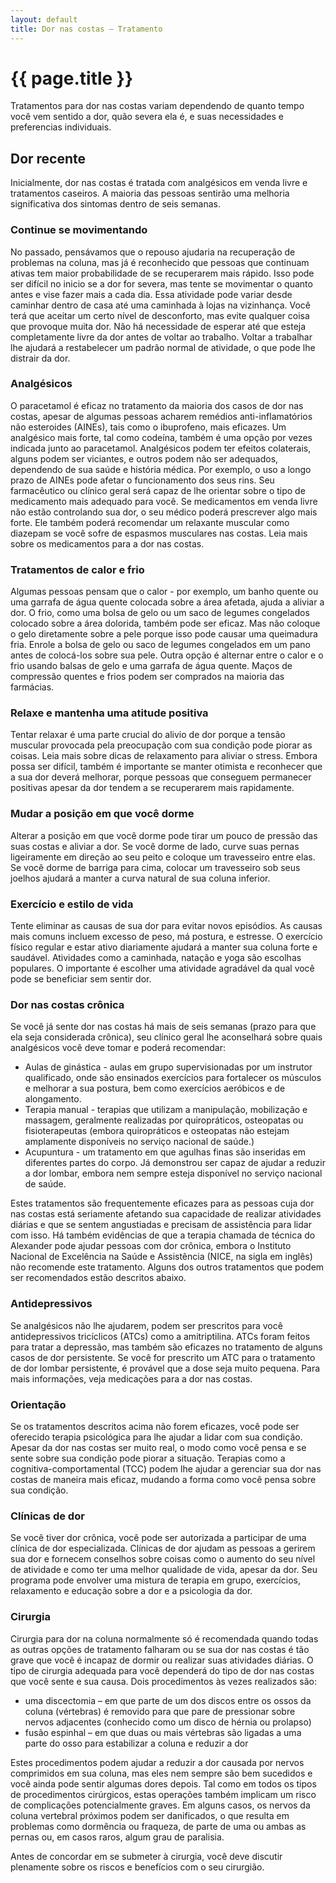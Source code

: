 ```yaml
---
layout: default
title: Dor nas costas – Tratamento
---
```


# {{ page.title }}

Tratamentos para dor nas costas variam dependendo de quanto tempo você vem sentido a dor, quão severa ela é, e suas necessidades e preferencias individuais. 

## Dor recente

Inicialmente, dor nas costas é tratada com analgésicos em venda livre e tratamentos caseiros. A maioria das pessoas sentirão uma melhoria significativa dos sintomas dentro de seis semanas.

### Continue se movimentando
No passado, pensávamos que o repouso ajudaria na recuperação de problemas na coluna, mas já é reconhecido que pessoas que continuam ativas tem maior probabilidade de se recuperarem mais rápido. 
Isso pode ser difícil no inicio se a dor for severa, mas tente se movimentar o quanto antes e vise fazer mais a cada dia.
Essa atividade pode variar desde caminhar dentro de casa até uma caminhada à lojas na vizinhança. Você terá que aceitar um certo nível de desconforto, mas evite qualquer coisa que provoque muita dor.
Não há necessidade de esperar até que esteja completamente livre da dor antes de voltar ao trabalho. Voltar a trabalhar lhe ajudará a restabelecer um padrão normal de atividade, o que pode lhe distrair da dor.

###  Analgésicos
O paracetamol é eficaz no tratamento da maioria dos casos de dor nas costas, apesar de algumas pessoas acharem remédios anti-inflamatórios não esteroides (AINEs), tais como o ibuprofeno, mais eficazes. Um analgésico mais forte, tal como codeína, também é uma opção por vezes indicada junto ao paracetamol.
Analgésicos podem ter efeitos colaterais, alguns podem ser viciantes, e outros podem não ser adequados, dependendo de sua saúde e história médica. Por exemplo, o uso a longo prazo de AINEs pode afetar o funcionamento dos seus rins.
Seu farmacêutico ou clínico geral será capaz de lhe orientar sobre o tipo de medicamento mais adequado para você.
Se medicamentos em venda livre não estão controlando sua dor, o seu médico poderá prescrever algo mais forte. Ele também poderá recomendar um relaxante muscular como diazepam se você sofre de espasmos musculares nas costas.
Leia mais sobre os medicamentos para a dor nas costas.

### Tratamentos de calor e frio
Algumas pessoas pensam que o calor - por exemplo, um banho quente ou uma garrafa de água quente colocada sobre a área afetada, ajuda a aliviar a dor.
O frio, como uma bolsa de gelo ou um saco de legumes congelados colocado sobre a área dolorida, também pode ser eficaz. Mas não coloque o gelo diretamente sobre a pele porque isso pode causar uma queimadura fria. Enrole a bolsa de gelo ou saco de legumes congelados em um pano antes de colocá-los sobre sua pele.
Outra opção é alternar entre o calor e o frio usando balsas de gelo e uma garrafa de água quente. Maços de compressão quentes e frios podem ser comprados na maioria das farmácias.

### Relaxe e mantenha uma atitude positiva
Tentar relaxar é uma parte crucial do alivio de dor porque a tensão muscular provocada pela preocupação com sua condição pode piorar as coisas. Leia mais sobre dicas de relaxamento para aliviar o stress.
Embora possa ser difícil, também é importante se manter otimista e reconhecer que a sua dor deverá melhorar, porque pessoas que conseguem permanecer positivas apesar da dor tendem a se recuperarem mais rapidamente.

### Mudar a posição em que você dorme
Alterar a posição em que você dorme pode tirar um pouco de pressão das suas costas e aliviar a dor.
Se você dorme de lado, curve suas pernas ligeiramente em direção ao seu peito e coloque um travesseiro entre elas. Se você dorme de barriga para cima, colocar um travesseiro sob seus joelhos ajudará a manter a curva natural de sua coluna inferior. 

###  Exercício e estilo de vida
Tente eliminar as causas de sua dor para evitar novos episódios. As causas mais comuns incluem excesso de peso, má postura, e estresse.
O exercício físico regular e estar ativo diariamente ajudará a manter sua coluna forte e saudável. Atividades como a caminhada, natação e yoga são escolhas populares. O importante é escolher uma atividade agradável da qual você pode se beneficiar sem sentir dor.

### Dor nas costas crônica
Se você já sente dor nas costas há mais de seis semanas (prazo para que ela seja considerada crônica), seu clínico geral lhe aconselhará sobre quais analgésicos você deve tomar e poderá recomendar:

* Aulas de ginástica - aulas em grupo supervisionadas por um instrutor qualificado, onde são ensinados exercícios para fortalecer os músculos e melhorar a sua postura, bem como exercícios aeróbicos e de alongamento.
* Terapia manual - terapias que utilizam a manipulação, mobilização e massagem, geralmente realizadas por quiropráticos, osteopatas ou fisioterapeutas (embora quiropráticos e osteopatas não estejam amplamente disponíveis no serviço nacional de saúde.)
* Acupuntura - um tratamento em que agulhas finas são inseridas em diferentes partes do corpo. Já demonstrou ser capaz de ajudar a reduzir a dor lombar, embora nem sempre esteja disponível no serviço nacional de saúde.

Estes tratamentos são frequentemente eficazes para as pessoas cuja dor nas costas está seriamente afetando sua capacidade de realizar atividades diárias e que se sentem angustiadas e precisam de assistência para lidar com isso.
Há também evidências de que a terapia chamada de técnica do Alexander pode ajudar pessoas com dor crônica, embora o Instituto Nacional de Excelência na Saúde e Assistência  (NICE, na sigla em inglês) não recomende este tratamento.
Alguns dos outros tratamentos que podem ser recomendados estão descritos abaixo.

### Antidepressivos
Se analgésicos não lhe ajudarem, podem ser prescritos para você antidepressivos tricíclicos (ATCs) como a amitriptilina. ATCs foram feitos para tratar a depressão, mas também são eficazes no tratamento de alguns casos de dor persistente.
Se você for prescrito um ATC para o tratamento de dor lombar persistente, é provável que a dose seja muito pequena. Para mais informações, veja medicações para a dor nas costas.

### Orientação
Se os tratamentos descritos acima não forem eficazes, você pode ser oferecido terapia psicológica para lhe ajudar a lidar com sua condição.
Apesar da dor nas costas ser muito real, o modo como você pensa e se sente sobre sua condição pode piorar a situação. Terapias como a cognitiva-comportamental (TCC) podem lhe ajudar a gerenciar sua dor nas costas de maneira mais eficaz, mudando a forma como você pensa sobre sua condição.

### Clínicas de dor
Se você tiver dor crônica, você pode ser autorizada a participar de uma clínica de dor especializada.
Clínicas de dor ajudam as pessoas a gerirem sua dor e fornecem conselhos sobre coisas como o aumento do seu nível de atividade e como ter uma melhor qualidade de vida, apesar da dor.
Seu programa pode envolver uma mistura de terapia em grupo, exercícios, relaxamento e educação sobre a dor e a psicologia da dor.

### Cirurgia
Cirurgia para dor na coluna normalmente só é recomendada quando todas as outras opções de tratamento falharam ou se sua dor nas costas é tão grave que você é incapaz de dormir ou realizar suas atividades diárias.
O tipo de cirurgia adequada para você dependerá do tipo de dor nas costas que você sente e sua causa.
Dois procedimentos às vezes realizados são:

* uma discectomia – em que parte de um dos discos entre os ossos da coluna (vértebras) é removido para que pare de pressionar sobre nervos adjacentes (conhecido como um disco de hérnia ou prolapso)
* fusão espinhal – em que duas ou mais vértebras são ligadas a uma parte do osso para estabilizar a coluna e reduzir a dor

Estes procedimentos podem ajudar a reduzir a dor causada por nervos comprimidos em sua coluna, mas eles nem sempre são bem sucedidos e você ainda pode sentir algumas dores depois.
Tal como em todos os tipos de procedimentos cirúrgicos, estas operações também implicam um risco de complicações potencialmente graves. Em alguns casos, os nervos da coluna vertebral próximos podem ser danificados, o que resulta em problemas como dormência ou fraqueza, de parte de uma ou ambas as pernas ou, em casos raros, algum grau de paralisia.

Antes de concordar em se submeter à cirurgia, você deve discutir plenamente sobre os riscos e benefícios com o seu cirurgião.
